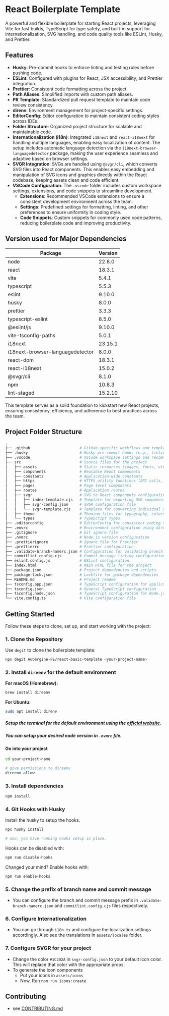 # React Boilerplate Template

A powerful and flexible boilerplate for starting React projects, leveraging Vite for fast builds, TypeScript for type safety, and built-in support for internationalization, SVG handling, and code quality tools like ESLint, Husky, and Prettier.

## Features

- **Husky**: Pre-commit hooks to enforce linting and testing rules before pushing code.
- **ESLint**: Configured with plugins for React, JSX accessibility, and Prettier integration.
- **Prettier**: Consistent code formatting across the project.
- **Path Aliases**: Simplified imports with custom path aliases.
- **PR Template**: Standardized pull request template to maintain code review consistency.
- **direnv**: Environment management for project-specific settings.
- **EditorConfig**: Editor configuration to maintain consistent coding styles across IDEs.
- **Folder Structure**: Organized project structure for scalable and maintainable code.
- **Internationalization (i18n)**: Integrated `i18next` and `react-i18next` for handling multiple languages, enabling easy localization of content. The setup includes automatic language detection via the `i18next-browser-languagedetector` package, making the user experience seamless and adaptive based on browser settings.
- **SVGR Integration**: SVGs are handled using `@svgr/cli`, which converts SVG files into React components. This enables easy embedding and manipulation of SVG icons and graphics directly within the React codebase, keeping assets clean and code efficient.
- **VSCode Configuration**: The `.vscode` folder includes custom workspace settings, extensions, and code snippets to streamline development.
  - **Extensions**: Recommended VSCode extensions to ensure a consistent development environment across the team.
  - **Settings**: Predefined settings for formatting, linting, and other preferences to ensure uniformity in coding style.
  - **Code Snippets**: Custom snippets for commonly used code patterns, reducing boilerplate code and improving productivity.

## Version used for Major Dependencies

| Package                          | Version  |
|----------------------------------|----------|
| node                             | 22.8.0   |
| react                            | 18.3.1   |
| vite                             | 5.4.1    |
| typescript                       | 5.5.3    |
| eslint                           | 9.10.0   |
| husky                            | 8.0.0    |
| prettier                         | 3.3.3    |
| typescript-eslint                | 8.5.0    |
| @eslint/js                       | 9.10.0   |
| vite-tsconfig-paths              | 5.0.1    |
| i18next                          | 23.15.1  |
| i18next-browser-languagedetector | 8.0.0    |
| react-dom                        | 18.3.1   |
| react-i18next                    | 15.0.2   |
| @svgr/cli                        | 8.1.0    |
| npm                              | 10.8.3  |
| lint-staged                      | 15.2.10  |


This template serves as a solid foundation to kickstart new React projects, ensuring consistency, efficiency, and adherence to best practices across the team.

## Project Folder Structure
```bash
.
├── .github                      # GitHub-specific workflows and templates
├── .husky                       # Husky pre-commit hooks (e.g., linting, testing)
├── .vscode                      # VSCode workspace settings and recommended extensions
├── src                          # Source files for the project
│   ├── assets                   # Static resources (images, fonts, etc.)
│   ├── components               # Reusable React components
│   ├── constants                # Application-wide constants
│   ├── https                    # HTTPS utility functions (API calls, etc.)
│   ├── pages                    # Page-level components
│   ├── routes                   # Application routes
│   ├── svgr                     # SVG to React components configuration
│   │   ├── index-template.cjs   # Template for exporting SVG components
│   │   ├── svgr-config.json     # SVGR configuration file
│   │   └── svgr-template.cjs    # Template for converting individual SVGs into React components
│   ├── theme                    # Theming files for typography, colors, spacing, etc.
│   └── types                    # TypeScript types
├── .editorconfig                # EditorConfig for consistent coding styles across IDEs
├── .envrc                       # Environment configuration using direnv
├── .gitignore                   # Git ignore file
├── .nvmrc                       # Node.js version configuration
├── .prettierignore              # Ignore file for Prettier
├── .prettierrc                  # Prettier configuration
├── .validate-branch-namerc.json # Configuration for validating branch names
├── commitlint.config.cjs        # Commit message linting configuration
├── eslint.config.js             # ESLint configuration
├── index.html                   # Main HTML file for the project
├── package.json                 # Project dependencies and scripts
├── package-lock.json            # Lockfile for package dependencies
├── README.md                    # Project readme
├── tsconfig.app.json            # TypeScript configuration for application code
├── tsconfig.json                # General TypeScript configuration
├── tsconfig.node.json           # TypeScript configuration for Node.js
└── vite.config.ts               # Vite configuration file
```

## Getting Started

Follow these steps to clone, set up, and start working with the project:

### 1. Clone the Repository

Use `degit` to clone the boilerplate template:

```bash
npx degit Aubergine-FE/react-basic-template <your-project-name>
```

### 2. Install ```direenv``` for the default environment
**For macOS (Homebrew):**

```bash
brew install direenv
```
**For Ubuntu:**
```bash
sudo apt install direnv
```

##### Setup the terminal for the default environment using the [official website](https://direnv.net/docs/hook.html).

##### You can setup your desired node version in ```.nvmrc``` file.

#### Go into your project
```bash
cd your-project-name

# give permissions to direenv
direenv allow
```

### 3. Install dependencies
```bash
npm install
```

### 4. Git Hooks with Husky

Install the husky to setup the hooks.

```bash
npx husky install

# now, you have running hooks setup in place.
```

Hooks can be disabled with:

```bash
npm run disable-hooks
```
Changed your mind? Enable hooks with:

```bash
npm run enable-hooks
```

### 5. Change the prefix of branch name and commit message

- You can configure the branch and commit message prefix in ```.validate-branch-namerc.json``` and ```commitlint.config.cjs``` files respectively.

### 6. Configure Internationalization

- You can go through `i18n.ts` and configure the localization settings accordingly. Also see the translations in `assets/locales` folder.

### 7. Configure SVGR for your project

- Change the color `#1C202A` in `svgr-config.json` to your default icon color. This will replace that color with the appropriate props.
- To generate the icon components
  -  Put your icons in `assets/icons`
  -  Now, Run ```npm run icons:create```

## Contributing

- see [CONTRIBUTING.md](https://github.com/Aubergine-Community/react-basic-template/blob/main/.github/CONTRIBUTING.md)



